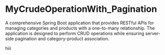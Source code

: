 # MyCrudeOperationWith_Pagination
A comprehensive Spring Boot application that provides RESTful APIs for managing categories and products with a one-to-many relationship. The application is designed to perform CRUD operations while ensuring server-side pagination and category-product association.


hiii
